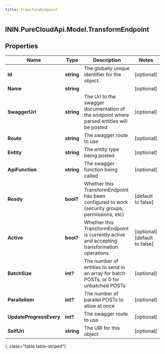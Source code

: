 ```yaml
---
title: TransformEndpoint
---
```

## ININ.PureCloudApi.Model.TransformEndpoint

## Properties

|Name | Type | Description | Notes|
|------------ | ------------- | ------------- | -------------|
| **Id** | **string** | The globally unique identifier for the object. | [optional] |
| **Name** | **string** |  | [optional] |
| **SwaggerUrl** | **string** | The Url to the swagger documentation of the endpoint where parsed entities will be posted | [optional] |
| **Route** | **string** | The swagger route to use | [optional] |
| **Entity** | **string** | The entity type being posted | [optional] |
| **ApiFunction** | **string** | The swagger function being called | [optional] |
| **Ready** | **bool?** | Whether this TransformEndpoint has been configured to work (security groups, permissions, etc) | [default to false]|
| **Active** | **bool?** | Whether this TransformEndpoint is currently active and accepting transformation operations | [optional] [default to false]|
| **BatchSize** | **int?** | The number of entities to send in an array for batch POSTs, or 0 for unbatched POSTs | [optional] |
| **Parallelism** | **int?** | The number of parallel POSTs to allow at once | [optional] |
| **UpdateProgressEvery** | **int?** | The swagger route to use | [optional] |
| **SelfUri** | **string** | The URI for this object | [optional] |
{: class="table table-striped"}


